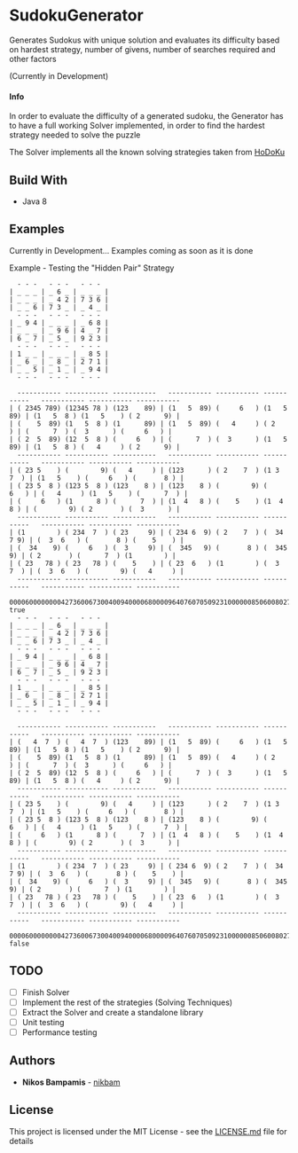 # SudokuGenerator

Generates Sudokus with unique solution and evaluates its difficulty based on hardest strategy, number of givens, number of searches required and other factors

(Currently in Development)

#### Info

In order to evaluate the difficulty of a generated sudoku, the Generator has to have a full working Solver implemented, in order to find the hardest strategy needed to solve the puzzle

The Solver implements all the known solving strategies taken from [HoDoKu](http://hodoku.sourceforge.net/)

## Build With

* Java 8

## Examples

Currently in Development... Examples coming as soon as it is done

Example - Testing the "Hidden Pair" Strategy

```
  - - -   - - -   - - -   
| _ _ _ | _ 6 _ | _ _ _ | 
| _ _ _ | _ 4 2 | 7 3 6 | 
| _ _ 6 | 7 3 _ | _ 4 _ | 
  - - -   - - -   - - -   
| _ 9 4 | _ _ _ | _ 6 8 | 
| _ _ _ | _ 9 6 | 4 _ 7 | 
| 6 _ 7 | _ 5 _ | 9 2 3 | 
  - - -   - - -   - - -   
| 1 _ _ | _ _ _ | _ 8 5 | 
| _ 6 _ | _ 8 _ | 2 7 1 | 
| _ _ 5 | _ 1 _ | _ 9 4 | 
  - - -   - - -   - - -   

  ----------- ----------- -----------   ----------- ----------- -----------   ----------- ----------- -----------   
| ( 2345 789) (12345 78 ) (123    89) | (1   5  89) (     6   ) (1   5  89) | (1   5  8 ) (1   5    ) ( 2      9) | 
| (    5  89) (1   5  8 ) (1      89) | (1   5  89) (   4     ) ( 2       ) | (      7  ) (  3      ) (     6   ) | 
| ( 2  5  89) (12  5  8 ) (     6   ) | (      7  ) (  3      ) (1   5  89) | (1   5  8 ) (   4     ) ( 2      9) | 
  ----------- ----------- -----------   ----------- ----------- -----------   ----------- ----------- -----------   
| ( 23 5    ) (        9) (   4     ) | (123      ) ( 2    7  ) (1 3   7  ) | (1   5    ) (     6   ) (       8 ) | 
| ( 23 5  8 ) (123 5  8 ) (123    8 ) | (123    8 ) (        9) (     6   ) | (   4     ) (1   5    ) (      7  ) | 
| (     6   ) (1      8 ) (      7  ) | (1  4   8 ) (    5    ) (1  4   8 ) | (        9) ( 2       ) (  3      ) | 
  ----------- ----------- -----------   ----------- ----------- -----------   ----------- ----------- -----------   
| (1        ) ( 234  7  ) ( 23     9) | ( 234 6  9) ( 2    7  ) (  34  7 9) | (  3  6   ) (       8 ) (    5    ) | 
| (  34    9) (     6   ) (  3     9) | (  345   9) (       8 ) (  345   9) | ( 2       ) (      7  ) (1        ) | 
| ( 23   78 ) ( 23   78 ) (    5    ) | ( 23  6   ) (1        ) (  3   7  ) | (  3  6   ) (        9) (   4     ) | 
  ----------- ----------- -----------   ----------- ----------- -----------   ----------- ----------- -----------   

000060000000042736006730040094000068000096407607050923100000085060080271005010094
true
  - - -   - - -   - - -   
| _ _ _ | _ 6 _ | _ _ _ | 
| _ _ _ | _ 4 2 | 7 3 6 | 
| _ _ 6 | 7 3 _ | _ 4 _ | 
  - - -   - - -   - - -   
| _ 9 4 | _ _ _ | _ 6 8 | 
| _ _ _ | _ 9 6 | 4 _ 7 | 
| 6 _ 7 | _ 5 _ | 9 2 3 | 
  - - -   - - -   - - -   
| 1 _ _ | _ _ _ | _ 8 5 | 
| _ 6 _ | _ 8 _ | 2 7 1 | 
| _ _ 5 | _ 1 _ | _ 9 4 | 
  - - -   - - -   - - -   

  ----------- ----------- -----------   ----------- ----------- -----------   ----------- ----------- -----------   
| (   4  7  ) (   4  7  ) (123    89) | (1   5  89) (     6   ) (1   5  89) | (1   5  8 ) (1   5    ) ( 2      9) | 
| (    5  89) (1   5  8 ) (1      89) | (1   5  89) (   4     ) ( 2       ) | (      7  ) (  3      ) (     6   ) | 
| ( 2  5  89) (12  5  8 ) (     6   ) | (      7  ) (  3      ) (1   5  89) | (1   5  8 ) (   4     ) ( 2      9) | 
  ----------- ----------- -----------   ----------- ----------- -----------   ----------- ----------- -----------   
| ( 23 5    ) (        9) (   4     ) | (123      ) ( 2    7  ) (1 3   7  ) | (1   5    ) (     6   ) (       8 ) | 
| ( 23 5  8 ) (123 5  8 ) (123    8 ) | (123    8 ) (        9) (     6   ) | (   4     ) (1   5    ) (      7  ) | 
| (     6   ) (1      8 ) (      7  ) | (1  4   8 ) (    5    ) (1  4   8 ) | (        9) ( 2       ) (  3      ) | 
  ----------- ----------- -----------   ----------- ----------- -----------   ----------- ----------- -----------   
| (1        ) ( 234  7  ) ( 23     9) | ( 234 6  9) ( 2    7  ) (  34  7 9) | (  3  6   ) (       8 ) (    5    ) | 
| (  34    9) (     6   ) (  3     9) | (  345   9) (       8 ) (  345   9) | ( 2       ) (      7  ) (1        ) | 
| ( 23   78 ) ( 23   78 ) (    5    ) | ( 23  6   ) (1        ) (  3   7  ) | (  3  6   ) (        9) (   4     ) | 
  ----------- ----------- -----------   ----------- ----------- -----------   ----------- ----------- -----------   

000060000000042736006730040094000068000096407607050923100000085060080271005010094
false
```

## TODO

* [ ] Finish Solver
* [ ] Implement the rest of the strategies (Solving Techniques)
* [ ] Extract the Solver and create a standalone library
* [ ] Unit testing
* [ ] Performance testing

## Authors

* **Nikos Bampamis** - [nikbam](https://github.com/nikbam)

## License

This project is licensed under the MIT License - see the [LICENSE.md](LICENSE.md) file for details
